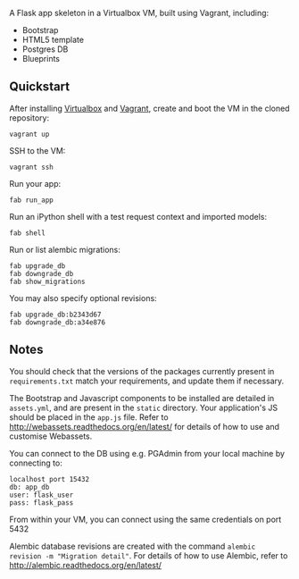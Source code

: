 A Flask app skeleton in a Virtualbox VM, built using Vagrant, including:

- Bootstrap
- HTML5 template
- Postgres DB
- Blueprints

## Quickstart

After installing [Virtualbox](https://www.virtualbox.org/wiki/Downloads) and [Vagrant](http://vagrantup.com/), create and boot the VM in the cloned repository:

    vagrant up

SSH to the VM:

    vagrant ssh

Run your app:

    fab run_app

Run an iPython shell with a test request context and imported models:

    fab shell

Run or list alembic migrations:

    fab upgrade_db
    fab downgrade_db
    fab show_migrations

You may also specify optional revisions:

    fab upgrade_db:b2343d67
    fab downgrade_db:a34e876

## Notes

You should check that the versions of the packages currently present in `requirements.txt` match your requirements, and update them if necessary.

The Bootstrap and Javascript components to be installed are detailed in `assets.yml`, and are present in the `static` directory. Your application's JS should be placed in the `app.js` file. Refer to http://webassets.readthedocs.org/en/latest/ for details of how to use and customise Webassets.

You can connect to the DB using e.g. PGAdmin from your local machine by connecting to:

    localhost port 15432
    db: app_db
    user: flask_user
    pass: flask_pass

From within your VM, you can connect using the same credentials on port 5432

Alembic database revisions are created with the command `alembic revision -m "Migration detail"`. For details of how to use Alembic, refer to http://alembic.readthedocs.org/en/latest/

